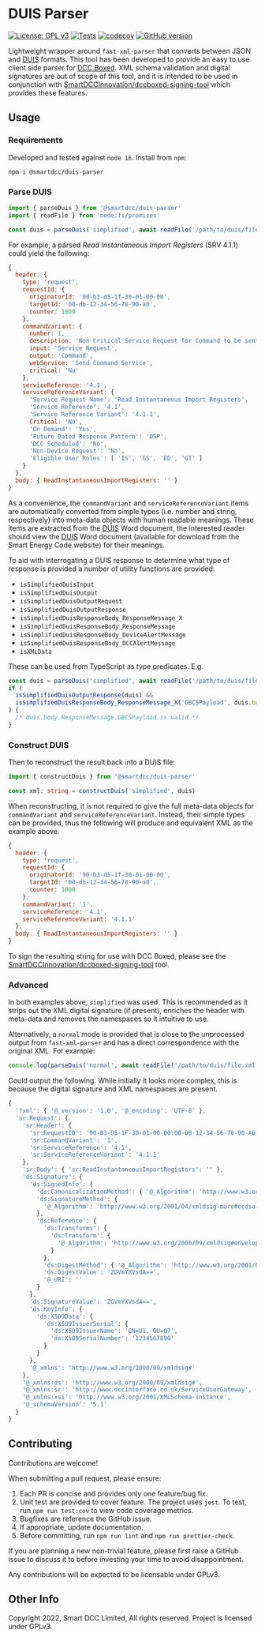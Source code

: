 # DUIS Parser

[![License: GPL v3](https://img.shields.io/badge/License-GPLv3-blue.svg)](https://www.gnu.org/licenses/gpl-3.0)
[![Tests](https://github.com/SmartDCCInnovation/duis-parser/actions/workflows/node.yml/badge.svg?branch=main&event=push)](https://github.com/SmartDCCInnovation/duis-parser/actions/workflows/node.yml)
[![codecov](https://codecov.io/gh/SmartDCCInnovation/duis-parser/branch/main/graph/badge.svg?token=WC8CIK1CBV)](https://codecov.io/gh/SmartDCCInnovation/duis-parser)
[![GitHub version](https://badge.fury.io/gh/SmartDCCInnovation%2Fduis-parser.svg)](https://badge.fury.io/gh/SmartDCCInnovation%2Fduis-parser)

Lightweight wrapper around `fast-xml-parser` that converts between JSON and
[DUIS][duis] formats. This tool has been developed to provide an easy to use
client side parser for [DCC Boxed][boxed]. XML schema validation and digital
signatures are out of scope of this tool, and it is intended to be used in
conjunction with [SmartDCCInnovation/dccboxed-signing-tool][sign] which provides
these features.

## Usage

### Requirements

Developed and tested against `node 16`. Install from `npm`:

```
npm i @smartdcc/duis-parser
```

### Parse DUIS

```ts
import { parseDuis } from '@smartdcc/duis-parser'
import { readFile } from 'node:fs/promises'

const duis = parseDuis('simplified', await readFile('/path/to/duis/file.xml'))
```

For example, a parsed *Read Instantaneous Import Registers* (SRV 4.1.1) could
yield the following:

```js
{
  header: {
    type: 'request',
    requestId: {
      originatorId: '90-b3-d5-1f-30-01-00-00',
      targetId: '00-db-12-34-56-78-90-a0',
      counter: 1000
    },
    commandVariant: {
      number: 1,
      description: 'Non Critical Service Request for Command to be sent to a Device via the SM WAN',
      input: 'Service Request',
      output: 'Command',
      webService: 'Send Command Service',
      critical: 'No'
    },
    serviceReference: '4.1',
    serviceReferenceVariant: {
      'Service Request Name': 'Read Instantaneous Import Registers',
      'Service Reference': '4.1',
      'Service Reference Variant': '4.1.1',
      Critical: 'No',
      'On Demand': 'Yes',
      'Future Dated Response Pattern': 'DSP',
      'DCC Scheduled': 'No',
      'Non-Device Request': 'No',
      'Eligible User Roles': [ 'IS', 'GS', 'ED', 'GT' ]
    }
  },
  body: { ReadInstantaneousImportRegisters: '' }
}
```

As a convenience, the `commandVariant` and `serviceReferenceVariant` items are
automatically converted from simple types (i.e. number and string, respectively)
into meta-data objects with human readable meanings. These items are extracted
from the [DUIS][duis] Word document, the interested reader should view the
[DUIS][duis] Word document (available for download from the Smart Energy Code
website) for their meanings.

To aid with interrogating a DUIS response to determine what type of response is
provided a number of utility functions are provided:

  * `isSimplifiedDuisInput`
  * `isSimplifiedDuisOutput`
  * `isSimplifiedDuisOutputRequest`
  * `isSimplifiedDuisOutputResponse`
  * `isSimplifiedDuisResponseBody_ResponseMessage_X`
  * `isSimplifiedDuisResponseBody_ResponseMessage`
  * `isSimplifiedDuisResponseBody_DeviceAlertMessage`
  * `isSimplifiedDuisResponseBody_DCCAlertMessage`
  * `isXMLData`

These can be used from TypeScript as type predicates. E.g.

```ts
const duis = parseDuis('simplified', await readFile('/path/to/duis/file.xml'))
if (
  isSimplifiedDuisOutputResponse(duis) &&
  isSimplifiedDuisResponseBody_ResponseMessage_X('GBCSPayload', duis.body)
) {
  /* duis.body.ResponseMessage.GBCSPayload is valid */
}
```

### Construct DUIS

Then to reconstruct the result back into a DUIS file:

```ts
import { constructDuis } from '@smartdcc/duis-parser'

const xml: string = constructDuis('simplified', duis)
```

When reconstructing, it is not required to give the full meta-data objects for
`commandVariant` and `serviceReferenceVariant`. Instead, their simple types can
be provided, thus the following will produce and equivalent XML as the example
above.

```js
{
  header: {
    type: 'request',
    requestId: {
      originatorId: '90-b3-d5-1f-30-01-00-00',
      targetId: '00-db-12-34-56-78-90-a0',
      counter: 1000
    },
    commandVariant: '1',
    serviceReference: '4.1',
    serviceReferenceVariant: '4.1.1'
  },
  body: { ReadInstantaneousImportRegisters: '' }
}
```

To sign the resulting string for use with DCC Boxed, please see the
[SmartDCCInnovation/dccboxed-signing-tool][sign] tool.

### Advanced

In both examples above, `simplified` was used. This is recommended as it strips
out the XML digital signature (if present), enriches the header with meta-data
and removes the namespaces so it intuitive to use. 

Alternatively, a `normal` mode is provided that is close to the unprocessed
output from `fast-xml-parser` and has a direct correspondence with the original
XML. For example:

```ts
console.log(parseDuis('normal', await readFile('/path/to/duis/file.xml')))
```

Could output the following. While initially it looks more complex, this is
because the digital signature and XML namespaces are present.

```js
{
  '?xml': { '@_version': '1.0', '@_encoding': 'UTF-8' },
  'sr:Request': {
    'sr:Header': {
      'sr:RequestID': '90-B3-D5-1F-30-01-00-00:00-DB-12-34-56-78-90-A0:1000',
      'sr:CommandVariant': '1',
      'sr:ServiceReference': '4.1',
      'sr:ServiceReferenceVariant': '4.1.1'
    },
    'sr:Body': { 'sr:ReadInstantaneousImportRegisters': '' },
    'ds:Signature': {
      'ds:SignedInfo': {
        'ds:CanonicalizationMethod': { '@_Algorithm': 'http://www.w3.org/2001/10/xml-exc-c14n#' },
        'ds:SignatureMethod': {
          '@_Algorithm': 'http://www.w3.org/2001/04/xmldsig-more#ecdsa-sha256'
        },
        'ds:Reference': {
          'ds:Transforms': {
            'ds:Transform': {
              '@_Algorithm': 'http://www.w3.org/2000/09/xmldsig#enveloped-signature'
            }
          },
          'ds:DigestMethod': { '@_Algorithm': 'http://www.w3.org/2001/04/xmlenc#sha256' },
          'ds:DigestValue': 'ZGVmYXVsdA==',
          '@_URI': ''
        }
      },
      'ds:SignatureValue': 'ZGVmYXVsdA==',
      'ds:KeyInfo': {
        'ds:X509Data': {
          'ds:X509IssuerSerial': {
            'ds:X509IssuerName': 'CN=U1, OU=07',
            'ds:X509SerialNumber': '1234567890'
          }
        }
      },
      '@_xmlns': 'http://www.w3.org/2000/09/xmldsig#'
    },
    '@_xmlns:ds': 'http://www.w3.org/2000/09/xmldsig#',
    '@_xmlns:sr': 'http://www.dccinterface.co.uk/ServiceUserGateway',
    '@_xmlns:xsi': 'http://www.w3.org/2001/XMLSchema-instance',
    '@_schemaVersion': '5.1'
  }
}
```

## Contributing

Contributions are welcome!

When submitting a pull request, please ensure:

  1. Each PR is concise and provides only one feature/bug fix.
  2. Unit test are provided to cover feature. The project uses `jest`. To test,
     run `npm run test:cov` to view code coverage metrics.
  3. Bugfixes are reference the GitHub issue.
  4. If appropriate, update documentation.
  5. Before committing, run `npm run lint` and `npm run prettier-check`.

If you are planning a new non-trivial feature, please first raise a GitHub issue
to discuss it to before investing your time to avoid disappointment.

Any contributions will be expected to be licensable under GPLv3.

## Other Info

Copyright 2022, Smart DCC Limited, All rights reserved. Project is licensed under GPLv3.


[duis]: https://smartenergycodecompany.co.uk/the-smart-energy-code-2/ "Smart Energy Code, see Appendix AD"
[boxed]: https://www.smartdcc.co.uk/our-smart-network/network-products-services/dcc-boxed/ "DCC Boxed"
[sign]: https://github.com/SmartDCCInnovation/dccboxed-signing-tool "DCC Boxed Signing Tool"